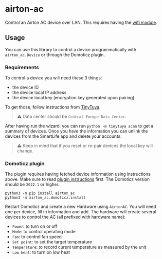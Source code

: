 # airton-ac
Control an Airton AC device over LAN.
This requires having the [wifi module](https://eu.airton.shop/en/products/kit-module-wifi-pour-climatiseurs-airton-en-wifi-ready).

## Usage
You can use this library to control a device programmatically with `airton_ac.Device` or through the Domoticz plugin.

### Requirements
To control a device you will need these 3 things:
- the device ID
- the device local IP address
- the device local key (encryption key generated upon pairing)

To get those, follow instructions from [TinyTuya](https://github.com/jasonacox/tinytuya#setup-wizard---getting-local-keys).
> ⚠️ Data center should be `Central Europe Data Center`.

After having run the wizard, you can run `python -m tinytuya scan` to get a summary of devices.
Once you have the information you can unlink the devices from the SmartLife app and delete your accounts.

> ⚠️ Keep in mind that if you reset or re-pair devices the local key will change.

### Domoticz plugin
The plugin requires having fetched device information using instructions above.
Make sure to read [plugin instructions](https://www.domoticz.com/wiki/Using_Python_plugins) first.
The Domoticz version should be `2022.1` or higher.

```shell
python3 -m pip install airton_ac
python3 -m airton_ac.domoticz.install
```

Restart Domoticz and create a new Hardware using `AirtonAC`. You will need one per device, fill in information and add.
The hardware will create several devices to control the AC (all prefixed with hardware name):
- `Power`: to turn on or off
- `Mode`: to control operating mode
- `Fan`: to control fan speed
- `Set point`: to set the target temperature
- `Temperature`: to record curent temperature as measured by the unit
- `Low heat`: to turn on low heat

